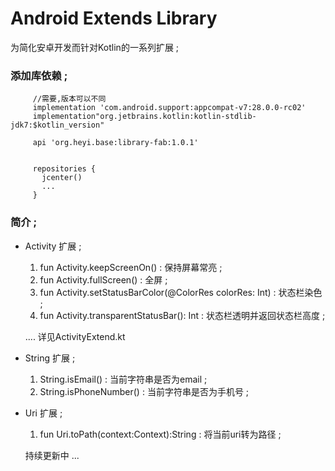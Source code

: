 
# Android Extends Library 

   为简化安卓开发而针对Kotlin的一系列扩展 ;




### 添加库依赖 ;
 
         //需要,版本可以不同 
         implementation 'com.android.support:appcompat-v7:28.0.0-rc02'
         implementation"org.jetbrains.kotlin:kotlin-stdlib-jdk7:$kotlin_version"
         
         api 'org.heyi.base:library-fab:1.0.1'
         
         
         repositories {
           jcenter()
           ...
         }
         
    
        
### 简介 ;
 
 - Activity 扩展 ;
 
   1. fun Activity.keepScreenOn() : 保持屏幕常亮 ;
   2. fun Activity.fullScreen() : 全屏 ;
   3. fun Activity.setStatusBarColor(@ColorRes colorRes: Int) : 状态栏染色 ;
   4. fun Activity.transparentStatusBar(): Int : 状态栏透明并返回状态栏高度 ;
   
   ....
   详见ActivityExtend.kt
   
 - String 扩展 ;
 
   1. String.isEmail() : 当前字符串是否为email ;
   2. String.isPhoneNumber() : 当前字符串是否为手机号 ;
   
 - Uri 扩展 ;
 
   1. fun Uri.toPath(context:Context):String : 将当前uri转为路径 ;
   
   
   持续更新中 ...
   